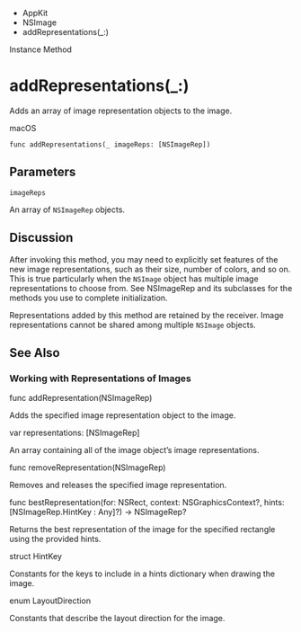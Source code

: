 

- AppKit
- NSImage
-  addRepresentations(\_:) 

Instance Method

# addRepresentations(\_:)

Adds an array of image representation objects to the image.

macOS

``` source
func addRepresentations(_ imageReps: [NSImageRep])
```

## Parameters 

`imageReps`  

An array of `NSImageRep` objects.

## Discussion

After invoking this method, you may need to explicitly set features of the new image representations, such as their size, number of colors, and so on. This is true particularly when the `NSImage` object has multiple image representations to choose from. See NSImageRep and its subclasses for the methods you use to complete initialization.

Representations added by this method are retained by the receiver. Image representations cannot be shared among multiple `NSImage` objects.

## See Also

### Working with Representations of Images

func addRepresentation(NSImageRep)

Adds the specified image representation object to the image.

var representations: [NSImageRep]

An array containing all of the image object’s image representations.

func removeRepresentation(NSImageRep)

Removes and releases the specified image representation.

func bestRepresentation(for: NSRect, context: NSGraphicsContext?, hints: [NSImageRep.HintKey : Any]?) -> NSImageRep?

Returns the best representation of the image for the specified rectangle using the provided hints.

struct HintKey

Constants for the keys to include in a hints dictionary when drawing the image.

enum LayoutDirection

Constants that describe the layout direction for the image.

